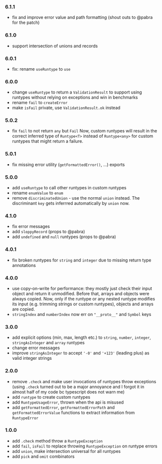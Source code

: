 ### 6.1.1

- fix and improve error value and path formatting (shout outs to @pabra for the patch)

### 6.1.0

- support intersection of unions and records

### 6.0.1

- fix: rename `useRuntype` to `use`

### 6.0.0

- change `useRuntype` to return a `ValidationResult` to support using runtypes
  without relying on exceptions and win in benchmarks
- rename `fail` to `createError`
- make `isFail` private, use `ValidationResult.ok` instead

### 5.0.2

- fix `fail` to not return `any` but `Fail`
  Now, custom runtypes will result in the correct inferred type of
  `Runtype<T>` instead of `Runtype<any>` for custom runtypes that might return
  a failure.

### 5.0.1

- fix missing error utility (`getFormattedError()`, ...) exports

### 5.0.0

- add `useRuntype` to call other runtypes in custom runtypes
- rename `enumValue` to `enum`
- remove `discriminatedUnion` - use the normal `union` instead.
  The discriminant `key` gets inferrred automatically by `union` now.

### 4.1.0

- fix error messages
- add `sloppyRecord` (props to @pabra)
- add `undefined` and `null` runtypes (props to @pabra)

### 4.0.1

- fix broken runtypes for `string` and `integer` due to missing return type annotations

### 4.0.0

- use copy-on-write for performance: they mostly just check their
  input object and return it unmodified.
  Before that, arrays and objects were always copied.
  Now, only if the runtype or any nested runtype modifies its input
  (e.g. trimming strings or custom runtypes), objects and arrays are copied.
- `stringIndex` and `numberIndex` now err on `"__proto__"` and `Symbol` keys

### 3.0.0

- add explicit options (min, max, length etc.) to `string`, `number`, `integer`, `stringAsInteger` and `array` runtypes
- change error messages
- improve `stringAsInteger` to accept `'-0'` and `'+123'` (leading plus) as valid integer strings

### 2.0.0

- remove `.check` and make user invocations of runtypes throw exceptions
  (using `.check` turned out to be a major annoyance and I forgot it in almost
  half of my code bc typescript does not warn me)
- add `runtype` to create custom runtypes
- add `RuntypeUsageError`, thrown when the api is misused
- add `getFormattedError`, `getFormattedErrorPath` and
  `getFormattedErrorValue` functions to extract information from
  `RuntypeError`

### 1.0.0

- add `.check` method throw a `RuntypeException`
- add `fail`, `isFail` to replace throwing `RuntypeException` on runtype errors
- add `union`, make intersection universal for all runtypes
- add `pick` and `omit` combinators
